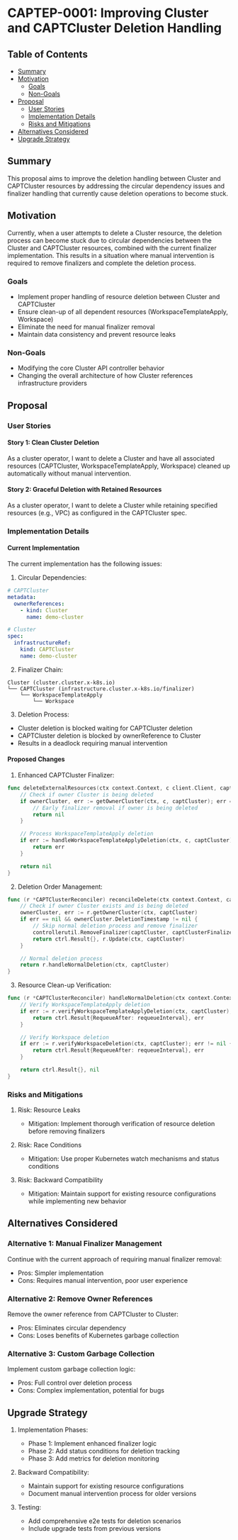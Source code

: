 # CAPTEP-0001: Improving Cluster and CAPTCluster Deletion Handling

## Table of Contents

- [Summary](#summary)
- [Motivation](#motivation)
  - [Goals](#goals)
  - [Non-Goals](#non-goals)
- [Proposal](#proposal)
  - [User Stories](#user-stories)
  - [Implementation Details](#implementation-details)
  - [Risks and Mitigations](#risks-and-mitigations)
- [Alternatives Considered](#alternatives-considered)
- [Upgrade Strategy](#upgrade-strategy)

## Summary

This proposal aims to improve the deletion handling between Cluster and CAPTCluster resources by addressing the circular dependency issues and finalizer handling that currently cause deletion operations to become stuck.

## Motivation

Currently, when a user attempts to delete a Cluster resource, the deletion process can become stuck due to circular dependencies between the Cluster and CAPTCluster resources, combined with the current finalizer implementation. This results in a situation where manual intervention is required to remove finalizers and complete the deletion process.

### Goals

- Implement proper handling of resource deletion between Cluster and CAPTCluster
- Ensure clean-up of all dependent resources (WorkspaceTemplateApply, Workspace)
- Eliminate the need for manual finalizer removal
- Maintain data consistency and prevent resource leaks

### Non-Goals

- Modifying the core Cluster API controller behavior
- Changing the overall architecture of how Cluster references infrastructure providers

## Proposal

### User Stories

#### Story 1: Clean Cluster Deletion

As a cluster operator, I want to delete a Cluster and have all associated resources (CAPTCluster, WorkspaceTemplateApply, Workspace) cleaned up automatically without manual intervention.

#### Story 2: Graceful Deletion with Retained Resources

As a cluster operator, I want to delete a Cluster while retaining specified resources (e.g., VPC) as configured in the CAPTCluster spec.

### Implementation Details

#### Current Implementation

The current implementation has the following issues:

1. Circular Dependencies:
```yaml
# CAPTCluster
metadata:
  ownerReferences:
    - kind: Cluster
      name: demo-cluster

# Cluster
spec:
  infrastructureRef:
    kind: CAPTCluster
    name: demo-cluster
```

2. Finalizer Chain:
```
Cluster (cluster.cluster.x-k8s.io)
└── CAPTCluster (infrastructure.cluster.x-k8s.io/finalizer)
    └── WorkspaceTemplateApply
        └── Workspace
```

3. Deletion Process:
- Cluster deletion is blocked waiting for CAPTCluster deletion
- CAPTCluster deletion is blocked by ownerReference to Cluster
- Results in a deadlock requiring manual intervention

#### Proposed Changes

1. Enhanced CAPTCluster Finalizer:
```go
func deleteExternalResources(ctx context.Context, c client.Client, captCluster *infrastructurev1beta1.CAPTCluster) error {
    // Check if owner Cluster is being deleted
    if ownerCluster, err := getOwnerCluster(ctx, c, captCluster); err == nil && ownerCluster.DeletionTimestamp != nil {
        // Early finalizer removal if owner is being deleted
        return nil
    }

    // Process WorkspaceTemplateApply deletion
    if err := handleWorkspaceTemplateApplyDeletion(ctx, c, captCluster); err != nil {
        return err
    }

    return nil
}
```

2. Deletion Order Management:
```go
func (r *CAPTClusterReconciler) reconcileDelete(ctx context.Context, captCluster *infrastructurev1beta1.CAPTCluster) (ctrl.Result, error) {
    // Check if owner Cluster exists and is being deleted
    ownerCluster, err := r.getOwnerCluster(ctx, captCluster)
    if err == nil && ownerCluster.DeletionTimestamp != nil {
        // Skip normal deletion process and remove finalizer
        controllerutil.RemoveFinalizer(captCluster, captClusterFinalizer)
        return ctrl.Result{}, r.Update(ctx, captCluster)
    }

    // Normal deletion process
    return r.handleNormalDeletion(ctx, captCluster)
}
```

3. Resource Clean-up Verification:
```go
func (r *CAPTClusterReconciler) handleNormalDeletion(ctx context.Context, captCluster *infrastructurev1beta1.CAPTCluster) (ctrl.Result, error) {
    // Verify WorkspaceTemplateApply deletion
    if err := r.verifyWorkspaceTemplateApplyDeletion(ctx, captCluster); err != nil {
        return ctrl.Result{RequeueAfter: requeueInterval}, err
    }

    // Verify Workspace deletion
    if err := r.verifyWorkspaceDeletion(ctx, captCluster); err != nil {
        return ctrl.Result{RequeueAfter: requeueInterval}, err
    }

    return ctrl.Result{}, nil
}
```

### Risks and Mitigations

1. Risk: Resource Leaks
   - Mitigation: Implement thorough verification of resource deletion before removing finalizers

2. Risk: Race Conditions
   - Mitigation: Use proper Kubernetes watch mechanisms and status conditions

3. Risk: Backward Compatibility
   - Mitigation: Maintain support for existing resource configurations while implementing new behavior

## Alternatives Considered

### Alternative 1: Manual Finalizer Management

Continue with the current approach of requiring manual finalizer removal:
- Pros: Simpler implementation
- Cons: Requires manual intervention, poor user experience

### Alternative 2: Remove Owner References

Remove the owner reference from CAPTCluster to Cluster:
- Pros: Eliminates circular dependency
- Cons: Loses benefits of Kubernetes garbage collection

### Alternative 3: Custom Garbage Collection

Implement custom garbage collection logic:
- Pros: Full control over deletion process
- Cons: Complex implementation, potential for bugs

## Upgrade Strategy

1. Implementation Phases:
   - Phase 1: Implement enhanced finalizer logic
   - Phase 2: Add status conditions for deletion tracking
   - Phase 3: Add metrics for deletion monitoring

2. Backward Compatibility:
   - Maintain support for existing resource configurations
   - Document manual intervention process for older versions

3. Testing:
   - Add comprehensive e2e tests for deletion scenarios
   - Include upgrade tests from previous versions
